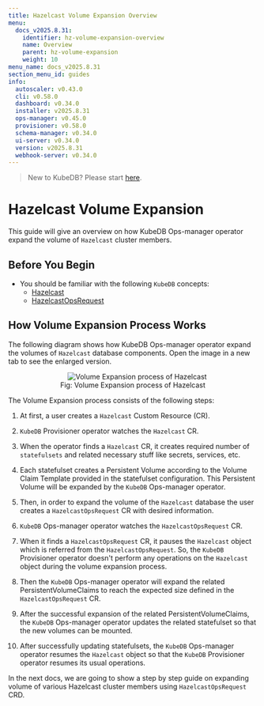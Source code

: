 ```yaml
---
title: Hazelcast Volume Expansion Overview
menu:
  docs_v2025.8.31:
    identifier: hz-volume-expansion-overview
    name: Overview
    parent: hz-volume-expansion
    weight: 10
menu_name: docs_v2025.8.31
section_menu_id: guides
info:
  autoscaler: v0.43.0
  cli: v0.58.0
  dashboard: v0.34.0
  installer: v2025.8.31
  ops-manager: v0.45.0
  provisioner: v0.58.0
  schema-manager: v0.34.0
  ui-server: v0.34.0
  version: v2025.8.31
  webhook-server: v0.34.0
---
```


> New to KubeDB? Please start [here](/docs/v2025.8.31/README).

# Hazelcast Volume Expansion

This guide will give an overview on how KubeDB Ops-manager operator expand the volume of `Hazelcast` cluster members.

## Before You Begin

- You should be familiar with the following `KubeDB` concepts:
  - [Hazelcast](/docs/v2025.8.31/guides/hazelcast/concepts/hazelcast)
  - [HazelcastOpsRequest](/docs/v2025.8.31/guides/hazelcast/concepts/hazelcast-opsrequest)

## How Volume Expansion Process Works

The following diagram shows how KubeDB Ops-manager operator expand the volumes of `Hazelcast` database components. Open the image in a new tab to see the enlarged version.

<figure align="center">
    <img alt="Volume Expansion process of Hazelcast" src="/docs/v2025.8.31/images/day-2-operation/hazelcast/hz-volume-expansion.svg">
<figcaption align="center">Fig: Volume Expansion process of Hazelcast</figcaption>
</figure>

The Volume Expansion process consists of the following steps:

1. At first, a user creates a `Hazelcast` Custom Resource (CR).

2. `KubeDB` Provisioner operator watches the `Hazelcast` CR.

3. When the operator finds a `Hazelcast` CR, it creates required number of `statefulsets` and related necessary stuff like secrets, services, etc.

4. Each statefulset creates a Persistent Volume according to the Volume Claim Template provided in the statefulset configuration. This Persistent Volume will be expanded by the `KubeDB` Ops-manager operator.

5. Then, in order to expand the volume of the `Hazelcast` database the user creates a `HazelcastOpsRequest` CR with desired information.

6. `KubeDB` Ops-manager operator watches the `HazelcastOpsRequest` CR.

7. When it finds a `HazelcastOpsRequest` CR, it pauses the `Hazelcast` object which is referred from the `HazelcastOpsRequest`. So, the `KubeDB` Provisioner operator doesn't perform any operations on the `Hazelcast` object during the volume expansion process.

8. Then the `KubeDB` Ops-manager operator will expand the related PersistentVolumeClaims to reach the expected size defined in the `HazelcastOpsRequest` CR.

9. After the successful expansion of the related PersistentVolumeClaims, the `KubeDB` Ops-manager operator updates the related statefulset so that the new volumes can be mounted.

10. After successfully updating statefulsets, the `KubeDB` Ops-manager operator resumes the `Hazelcast` object so that the `KubeDB` Provisioner operator resumes its usual operations.

In the next docs, we are going to show a step by step guide on expanding volume of various Hazelcast cluster members using `HazelcastOpsRequest` CRD.
